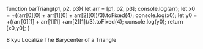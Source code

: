 function barTriang(p1, p2, p3){
let arr = [p1, p2, p3];
console.log(arr);
  let x0 = +((arr[0][0] + arr[1][0] + arr[2][0])/3).toFixed(4);
console.log(x0);
  let y0 = +((arr[0][1] + arr[1][1] +arr[2][1])/3).toFixed(4);
console.log(y0);
 return [x0,y0]; 
}

8 kyu
Localize The Barycenter of a Triangle
